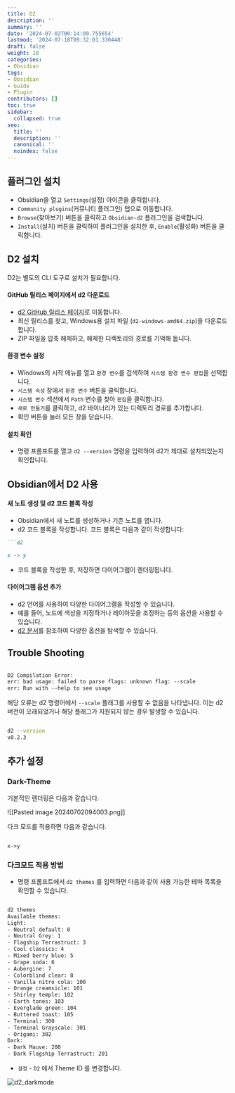 ```yaml
---
title: D2
description: ''
summary: ''
date: '2024-07-02T00:14:09.755654'
lastmod: '2024-07-18T09:32:01.330448'
draft: false
weight: 10
categories:
- Obsidian
tags:
- Obsidian
- Guide
- Plugin
contributors: []
toc: true
sidebar:
  collapsed: true
seo:
  title: ''
  description: ''
  canonical: ''
  noindex: false
---
```


## 플러그인 설치

- Obsidian을 열고 `Settings`(설정) 아이콘을 클릭합니다.
- `Community plugins`(커뮤니티 플러그인) 탭으로 이동합니다.
- `Browse`(찾아보기) 버튼을 클릭하고 `Obsidian-d2` 플러그인을 검색합니다.
- `Install`(설치) 버튼을 클릭하여 플러그인을 설치한 후, `Enable`(활성화) 버튼을 클릭합니다.

## D2 설치

D2는 별도의 CLI 도구로 설치가 필요합니다.

#### GitHub 릴리스 페이지에서 d2 다운로드    
- [d2 GitHub 릴리스 페이지](https://github.com/terrastruct/d2/releases)로 이동합니다.
- 최신 릴리스를 찾고, Windows용 설치 파일 (`d2-windows-amd64.zip`)을 다운로드합니다.
- ZIP 파일을 압축 해제하고, 해제한 디렉토리의 경로를 기억해 둡니다.
#### 환경 변수 설정    
- Windows의 시작 메뉴를 열고 `환경 변수`를 검색하여 `시스템 환경 변수 편집`을 선택합니다.
- `시스템 속성` 창에서 `환경 변수` 버튼을 클릭합니다.
- `시스템 변수` 섹션에서 `Path` 변수를 찾아 `편집`을 클릭합니다.
- `새로 만들기`를 클릭하고, d2 바이너리가 있는 디렉토리 경로를 추가합니다.
- 확인 버튼을 눌러 모든 창을 닫습니다.
#### 설치 확인
- 명령 프롬프트를 열고 `d2 --version` 명령을 입력하여 d2가 제대로 설치되었는지 확인합니다.

## Obsidian에서 D2 사용

#### 새 노트 생성 및 d2 코드 블록 작성
    
- Obsidian에서 새 노트를 생성하거나 기존 노트를 엽니다.
- d2 코드 블록을 작성합니다. 코드 블록은 다음과 같이 작성합니다:

```md
```d2

x -> y

```

- 코드 블록을 작성한 후, 저장하면 다이어그램이 렌더링됩니다.

#### 다이어그램 옵션 추가    
- d2 언어를 사용하여 다양한 다이어그램을 작성할 수 있습니다. 
- 예를 들어, 노드에 색상을 지정하거나 레이아웃을 조정하는 등의 옵션을 사용할 수 있습니다. 
- [d2 문서](https://d2lang.com)를 참조하여 다양한 옵션을 탐색할 수 있습니다.

## Trouble Shooting

```md

D2 Compilation Error:
err: bad usage: failed to parse flags: unknown flag: --scale 
err: Run with --help to see usage

```

해당 오류는 d2 명령어에서 `--scale` 플래그를 사용할 수 없음을 나타냅니다. 이는 d2 버전이 오래되었거나 해당 플래그가 지원되지 않는 경우 발생할 수 있습니다.

```sh

d2 --version
v0.2.3

```

## 추가 설정
### Dark-Theme

기본적인 렌더링은 다음과 같습니다.

![[Pasted image 20240702094003.png]]

다크 모드를 적용하면 다음과 같습니다.

```d2

x->y

```

### 다크모드 적용 방법

- 명령 프롬프트에서 `d2 themes` 를 입력하면 다음과 같이 사용 가능한 테마 목록을 확인할 수 있습니다.
```sh

d2 themes
Available themes:
Light:
- Neutral default: 0
- Neutral Grey: 1
- Flagship Terrastruct: 3
- Cool classics: 4
- Mixed berry blue: 5
- Grape soda: 6
- Aubergine: 7
- Colorblind clear: 8
- Vanilla nitro cola: 100
- Orange creamsicle: 101
- Shirley temple: 102
- Earth tones: 103
- Everglade green: 104
- Buttered toast: 105
- Terminal: 300
- Terminal Grayscale: 301
- Origami: 302
Dark:
- Dark Mauve: 200
- Dark Flagship Terrastruct: 201

```

- `설정` - `D2` 에서 Theme ID 를 변경합니다.

![d2_darkmode](/Resources/d2_darkmode.png)
